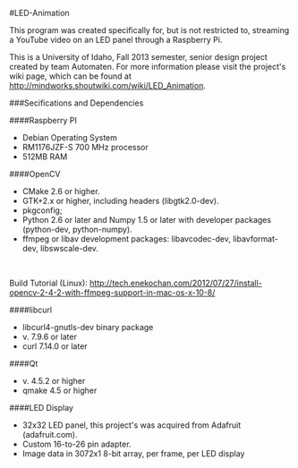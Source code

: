 #LED-Animation

This program was created specifically for, but is not restricted to, streaming a YouTube video on an LED panel through a Raspberry Pi. 

This is a University of Idaho, Fall 2013 semester, senior design project created by team Automaten. For more information please visit the project's wiki page, which can be found at http://mindworks.shoutwiki.com/wiki/LED_Animation. 

###Secifications and Dependencies

####Raspberry PI
* Debian Operating System
* RM1176JZF-S 700 MHz processor
* 512MB RAM

####OpenCV
* CMake 2.6 or higher.
* GTK+2.x or higher, including headers (libgtk2.0-dev).
* pkgconfig;
* Python 2.6 or later and Numpy 1.5 or later with developer packages (python-dev, python-numpy).
* ffmpeg or libav development packages: libavcodec-dev, libavformat-dev, libswscale-dev.
<br />

Build Tutorial (Linux): http://tech.enekochan.com/2012/07/27/install-opencv-2-4-2-with-ffmpeg-support-in-mac-os-x-10-8/

####libcurl
* libcurl4-gnutls-dev binary package
* v. 7.9.6 or later
* curl 7.14.0 or later

####Qt
* v. 4.5.2 or higher
* qmake 4.5 or higher

####LED Display
* 32x32 LED panel, this project's was acquired from Adafruit (adafruit.com).
* Custom 16-to-26 pin adapter.
* Image data in 3072x1 8-bit array, per frame, per LED display
